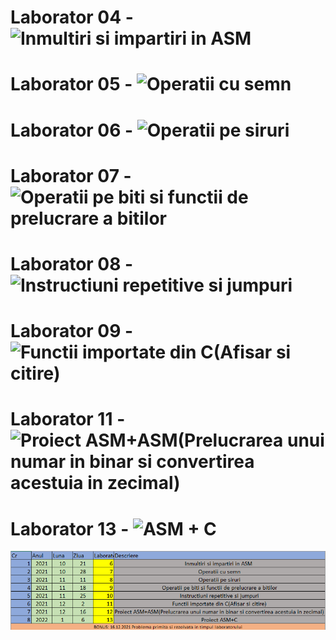 # Laborator 04 - ![Inmultiri si impartiri in ASM](https://github.com/Leonard1403/University/tree/master/An1/Sem1/Arhitectura%20sistemelor%20de%20calcul/Tema/21.10.2021/Inmultiri%20si%20Impartiri)  
# Laborator 05 - ![Operatii cu semn](https://github.com/Leonard1403/University/tree/master/An1/Sem1/Arhitectura%20sistemelor%20de%20calcul/Tema/28.10.2021)
# Laborator 06 - ![Operatii pe siruri](https://github.com/Leonard1403/University/tree/master/An1/Sem1/Arhitectura%20sistemelor%20de%20calcul/Tema/11.11.2021)
# Laborator 07 - ![Operatii pe biti si functii de prelucrare a bitilor](https://github.com/Leonard1403/University/tree/master/An1/Sem1/Arhitectura%20sistemelor%20de%20calcul/Tema/18.11.2021)
# Laborator 08 - ![Instructiuni repetitive si jumpuri](https://github.com/Leonard1403/University/tree/master/An1/Sem1/Arhitectura%20sistemelor%20de%20calcul/Tema/25.11.2021)
# Laborator 09 - ![Functii importate din C(Afisar si citire)](https://github.com/Leonard1403/University/tree/master/An1/Sem1/Arhitectura%20sistemelor%20de%20calcul/Tema/02.12.2021)
# Laborator 11 - ![Proiect ASM+ASM(Prelucrarea unui numar in binar si convertirea acestuia in zecimal)](https://github.com/Leonard1403/University/tree/master/An1/Sem1/Arhitectura%20sistemelor%20de%20calcul/Tema/16.12.2021)
# Laborator 13 - ![ASM + C](https://github.com/Leonard1403/University/tree/master/An1/Sem1/Arhitectura%20sistemelor%20de%20calcul/Tema/06.01.2022)
![poza](https://github.com/Leonard1403/University/blob/master/An1/Sem1/Arhitectura%20sistemelor%20de%20calcul/Tema/F%C4%83r%C4%83%20titlu.png)